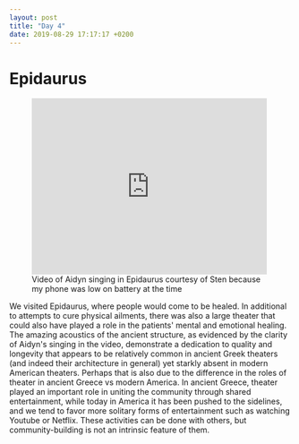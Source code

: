 ```yaml
---
layout: post
title: "Day 4" 
date: 2019-08-29 17:17:17 +0200
---
```

# Epidaurus

<figure>
    <iframe width="420" height="315" src="https://youtu.be/gSp_Fctg794" frameborder="0" allowfullscreen> </iframe>
	<figcaption>
    Video of Aidyn singing in Epidaurus courtesy of Sten because my phone was low on battery at the time
	</figcaption>
</figure>

We visited Epidaurus, where people would come to be healed. In additional to attempts to cure physical ailments, there was also a large theater that could also have played a role in the patients' mental and emotional healing. The amazing acoustics of the ancient structure, as evidenced by the clarity of Aidyn's singing in the video, demonstrate a dedication to quality and longevity that appears to be relatively common in ancient Greek theaters (and indeed their architecture in general) yet starkly absent in modern American theaters. Perhaps that is also due to the difference in the roles of theater in ancient Greece vs modern America. In ancient Greece, theater played an important role in uniting the community through shared entertainment, while today in America it has been pushed to the sidelines, and we tend to favor more solitary forms of entertainment such as watching Youtube or Netflix. These activities can be done with others, but community-building is not an intrinsic feature of them.